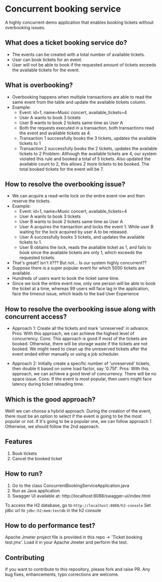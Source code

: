 # Concurrent booking service
A highly concurrent demo application that enables booking tickets without overbooking issues.

## What does a ticket booking service do?
* The events can be created with a total number of available tickets.
* User can book tickets for an event.
* User will not be able to book if the requested amount of tickets exceeds the available tickets for the event.

## What is overbooking?
* Overbooking happens when multiple transactions are able to read the same event from the table and update the available tickets column.
* Example: 
  * Event: id=1, name=Music concert, available_tickets=4
  * User A wants to book 3 tickets
  * User B wants to book 2 tickets same time as User A
  * Both the requests executed in a transaction, both transactions read the event and available tickets as 4.
  * Transaction 1 successfully books the 3 tickets, updates the available tickets to 1
  * Transaction 2 successfully books the 2 tickets, updates the available tickets to 2
Problem: Although the available tickets are 4, our system violated this rule and booked a total of 5 tickets. Also updated the available count to 2, this allows 2 more tickets to be booked. The total booked tickets for the event will be 7.

## How to resolve the overbooking issue?
* We can acquire a read-write lock on the entire event row and then reserve the tickets.
* Example:
  * Event: id=1, name=Music concert, available_tickets=4
  * User A wants to book 3 tickets
  * User B wants to book 2 tickets same time as User A
  * User A acquires the transaction and locks the event 1. While user B waiting for the lock acquired by user A to be released.
  * User A successfully books 3 tickets, and updates the available tickets to 1.
  * User B obtains the lock, reads the available ticket as 1, and fails to book since the available tickets are only 1, which exceeds the requested tickets.
* That's great!! isn't it??? But not... Is our system highly concurrent??
* Suppose there is a super popular event for which 5000 tickets are available.
* Hundreds of users want to book the ticket same time.
* Since we lock the entire event row, only one person will be able to book the ticket at a time, whereas 99 users will face lag in the application, face the timeout issue, which leads to the bad User Experience

## How to resolve the overbooking issue along with concurrent access?
* Approach 1: Create all the tickets and mark 'unreserved' in advance.
  Pros: With this approach, we can achieve the highest level of concurrency.
  Cons: This approach is good if most of the tickets are booked. Otherwise, there will be storage waste if the tickets are not booked.
        We might need to clean up the unreserved tickets after the event ended either manually or using a job scheduler.

* Approach 2: Initially create a specific number of 'unreserved' tickets, then double it based on some load factor, say '0.75f'.
  Pros: With this approach, we can achieve a good level of concurrency. There will be no space issue.
  Cons: If the event is most popular, then users might face latency during ticket reloading time.

## Which is the good approach?
Well! we can choose a hybrid approach. During the creation of the event, there must be an option to select if the event is going to be the most popular or not.
If it's going to be a popular one, we can follow approach 1. Otherwise, we should follow the 2nd approach.

## Features
1. Book tickets
2. Cancel the booked ticket

## How to run?
1. Go to the class ConcurrentBookingServiceApplication.java
2. Run as Java application
3. Swagger UI available at: http://localhost:8088/swagger-ui/index.html

To access the H2 database, go to `http://localhost:8080/h2-console`
Set jdbc url to `jdbc:h2:mem:testdb` in the h2 console

## How to do performance test?
Apache Jmeter project file is provided in this repo -> 'Ticket booking test.jmx'. Load it in your Apache Jmeter and perform the test.

## Contributing
If you want to contribute to this repository, please fork and raise PR. Any bug fixes, enhancements, typo corrections are welcome.
